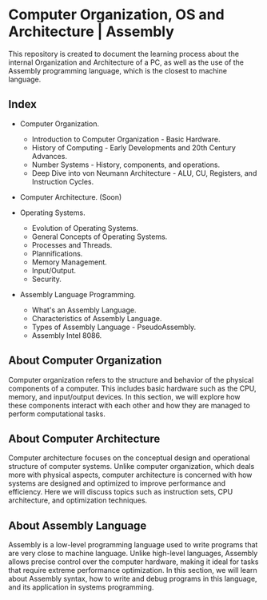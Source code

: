 # Computer Organization, OS and Architecture | Assembly 

This repository is created to document the learning process about the internal Organization and Architecture of a PC, as well as the use of the Assembly programming language, which is the closest to machine language.

## Index

- Computer Organization.
    - Introduction to Computer Organization - Basic Hardware.
    - History of Computing - Early Developments and 20th Century Advances.
    - Number Systems - History, components, and operations.
    - Deep Dive into von Neumann Architecture - ALU, CU, Registers, and Instruction Cycles.

- Computer Architecture.
    (Soon)

- Operating Systems.
    - Evolution of Operating Systems.
    - General Concepts of Operating Systems.
    - Processes and Threads.
    - Plannifications.
    - Memory Management.
    - Input/Output.
    - Security.

- Assembly Language Programming.
    - What's an Assembly Language.
    - Characteristics of Assembly Language.
    - Types of Assembly Language - PseudoAssembly.
    - Assembly Intel 8086.

## About Computer Organization

Computer organization refers to the structure and behavior of the physical components of a computer. This includes basic hardware such as the CPU, memory, and input/output devices. In this section, we will explore how these components interact with each other and how they are managed to perform computational tasks.

## About Computer Architecture

Computer architecture focuses on the conceptual design and operational structure of computer systems. Unlike computer organization, which deals more with physical aspects, computer architecture is concerned with how systems are designed and optimized to improve performance and efficiency. Here we will discuss topics such as instruction sets, CPU architecture, and optimization techniques.

## About Assembly Language 

Assembly is a low-level programming language used to write programs that are very close to machine language. Unlike high-level languages, Assembly allows precise control over the computer hardware, making it ideal for tasks that require extreme performance optimization. In this section, we will learn about Assembly syntax, how to write and debug programs in this language, and its application in systems programming.
